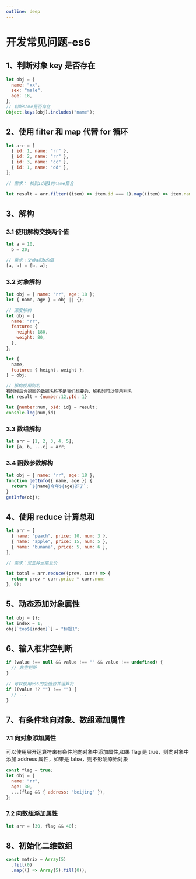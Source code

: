 ```yaml
---
outline: deep
---
```


# 开发常见问题-es6

## 1、判断对象 key 是否存在

```javascript
let obj = {
  name: "xx",
  sex: "male",
  age: 18,
};
// 判断name是否存在
Object.keys(obj).includes("name");
```

## 2、使用 filter 和 map 代替 for 循环

```js
let arr = [
  { id: 1, name: "rr" },
  { id: 2, name: "rr" },
  { id: 3, name: "cc" },
  { id: 1, name: "dd" },
];

// 需求： 找到id是1的name集合

let result = arr.filter((item) => item.id === 1).map((item) => item.name);
```

## 3、解构

### 3.1 使用解构交换两个值

```js
let a = 10,
  b = 20;

// 需求：交换a和b的值
[a, b] = [b, a];
```

### 3.2 对象解构

```js
let obj = { name: "rr", age: 18 };
let { name, age } = obj || {};

// 深度解构
let obj = {
  name: "rr",
  feature: {
    height: 180,
    weight: 80,
  },
};

let {
  name,
  feature: { height, weight },
} = obj;

// 解构使用别名
有时候后台返回的数据名称不是我们想要的，解构时可以使用别名
let result = {number:12,pId: 1}

let {number:num, pId: id} = result;
console.log(num,id)
```

### 3.3 数组解构

```js
let arr = [1, 2, 3, 4, 5];
let [a, b, ...c] = arr;
```

### 3.4 函数参数解构

```js
let obj = { name: "rr", age: 18 };
function getInfo({ name, age }) {
  return `${name}今年${age}岁了`;
}
getInfo(obj);
```

## 4、使用 reduce 计算总和

```js
let arr = [
  { name: "peach", price: 10, num: 3 },
  { name: "apple", price: 15, num: 5 },
  { name: "bunana", price: 5, num: 6 },
];

// 需求：求三种水果总价

let total = arr.reduce((prev, curr) => {
  return prev + curr.price * curr.num;
}, 0);
```

## 5、动态添加对象属性

```js
let obj = {};
let index = 1;
obj[`top${index}`] = "标题1";
```

## 6、输入框非空判断

```js
if (value !== null && value !== "" && value !== undefined) {
  // 非空判断
}

// 可以使用es6的空值合并运算符
if ((value ?? "") !== "") {
  // ...
}
```

## 7、有条件地向对象、数组添加属性

### 7.1 向对象添加属性

可以使用展开运算符来有条件地向对象中添加属性,如果 flag 是 true，则向对象中添加 address 属性，如果是 false，则不影响原始对象

```js
const flag = true;
let obj = {
  name: "rr",
  age: 30,
  ...(flag && { address: "beijing" }),
};
```

### 7.2 向数组添加属性

```js
let arr = [30, flag && 40];
```

## 8、初始化二维数组

```js
const matrix = Array(5)
  .fill(0)
  .map(() => Array(5).fill(0));
```
